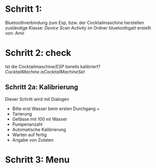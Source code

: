 # Schritt 1:
Bluetoothverbindung zum Esp, bzw. der Cocktailmaschine herstellen
    zuständige Klasse: *Device Scan Activity* im Ordner bluetoothgatt
    erstellt von: Amir

# Schritt 2: check 
Ist die Cocktailmaschine/ESP bereits kalibriert?
*CocktailMachine.isCocktailMachineSet*

## Schritt 2a: Kalibrierung
Dieser Schritt wird mit Dialogen 
  * Bitte erst Wasser beim ersten Durchgang
    + 
  * Tarierung
  * Gefässe mit 100 ml Wasser
  * Pumpenanzahl
  * Automatische Kalibrierung
  * Warten auf fertig
  * Angabe von Zutaten



# Schritt 3: Menu

